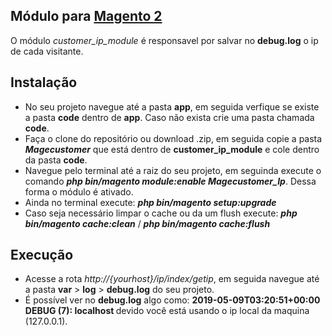 ## Módulo para [Magento 2](https://devdocs.magento.com/#/individual-contributors)

<p>O módulo <i>customer_ip_module</i> é responsavel por salvar no <b>debug.log</b> o ip de cada visitante.</p>

## Instalação
  - No seu projeto navegue até a pasta <b>app</b>, em seguida verfique se existe a pasta <b>code</b> dentro de <b>app</b>. Caso não exista crie uma pasta chamada <b>code</b>.
  - Faça o clone do repositório ou download .zip, em seguida copie a pasta <b><i>Magecustomer</i></b> que está dentro de <b>customer_ip_module</b> e cole dentro da pasta <b>code</b>.
  - Navegue pelo terminal até a raiz do seu projeto, em seguinda execute o comando <b><i>php bin/magento module:enable Magecustomer_Ip</i></b>. Dessa forma o módulo é ativado.
  - Ainda no terminal execute:  <b><i>php bin/magento setup:upgrade</i></b>
  - Caso seja necessário limpar o cache ou da um flush execute: <b><i>php bin/magento cache:clean</i></b> / <b><i>php bin/magento cache:flush</i></b>
  
## Execução  
  - Acesse a rota  <i>http://{yourhost}/ip/index/getip</i>, em seguida navegue até a pasta <b>var</b> > <b>log</b> > <b>debug.log</b> do seu projeto. 
  - É possível ver no <b>debug.log</b> algo como: <b> 2019-05-09T03:20:51+00:00 DEBUG (7): localhost </b> devido você está usando o ip local da maquina (127.0.0.1).
